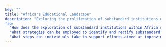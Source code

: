 ```yaml
---
key: ""
title: "Africa's Educational Landscape"
description: "Exploring the proliferation of substandard institutions within the flawed educational landscape."
faq:
  "How does the exploration of substandard institutions within Africa's educational landscape shed light on the systemic challenges facing education in the region?": "Exploring substandard institutions highlights systemic challenges such as inequitable access to education, disparities in educational quality, governance issues, and the need for comprehensive reforms to improve educational outcomes for all students."
  "What strategies can be employed to identify and rectify substandard institutions within Africa's educational landscape?": "Strategies may include conducting comprehensive assessments of institutional quality, establishing accreditation and accountability mechanisms, providing need-based support and interventions, and fostering partnerships between government, civil society, and the private sector. Communities and civil society organizations can advocate for education reform, mobilize resources, support grassroots initiatives, monitor and report on educational quality, and engage in collaborative efforts with stakeholders to improve educational outcomes."
  "What steps can individuals take to support efforts aimed at improving Africa's educational landscape and ensuring quality education for all?": "Individuals can support efforts by advocating for education as a priority, volunteering or donating to education-focused organizations, staying informed about educational issues, and actively participating in community-led initiatives to improve educational access and quality."
---
```

